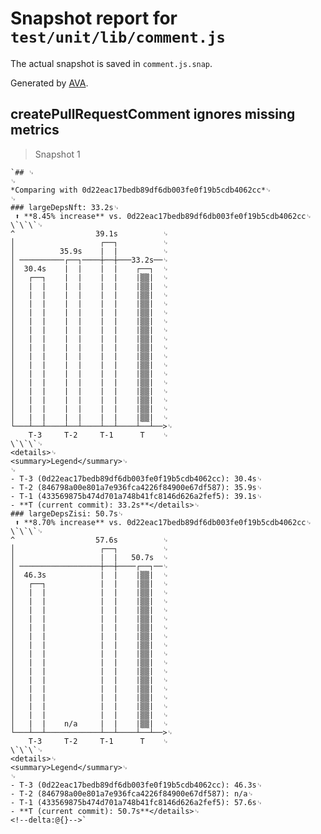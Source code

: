 # Snapshot report for `test/unit/lib/comment.js`

The actual snapshot is saved in `comment.js.snap`.

Generated by [AVA](https://avajs.dev).

## createPullRequestComment ignores missing metrics

> Snapshot 1

    `## ␊
    ␊
    *Comparing with 0d22eac17bedb89df6db003fe0f19b5cdb4062cc*␊
    ␊
    ### largeDepsNft: 33.2s␊
     ⬆️ **8.45% increase** vs. 0d22eac17bedb89df6db003fe0f19b5cdb4062cc␊
    \`\`\`␊
    ^                  39.1s          ␊
    │                   ┌──┐          ␊
    │          35.9s    |  |          ␊
    │ ──────────┌──┐────┼──┼───33.2s──␊
    │  30.4s    |  |    |  |    ┌──┐  ␊
    │   ┌──┐    |  |    |  |    |▒▒|  ␊
    │   |  |    |  |    |  |    |▒▒|  ␊
    │   |  |    |  |    |  |    |▒▒|  ␊
    │   |  |    |  |    |  |    |▒▒|  ␊
    │   |  |    |  |    |  |    |▒▒|  ␊
    │   |  |    |  |    |  |    |▒▒|  ␊
    │   |  |    |  |    |  |    |▒▒|  ␊
    │   |  |    |  |    |  |    |▒▒|  ␊
    │   |  |    |  |    |  |    |▒▒|  ␊
    │   |  |    |  |    |  |    |▒▒|  ␊
    │   |  |    |  |    |  |    |▒▒|  ␊
    │   |  |    |  |    |  |    |▒▒|  ␊
    │   |  |    |  |    |  |    |▒▒|  ␊
    │   |  |    |  |    |  |    |▒▒|  ␊
    │   |  |    |  |    |  |    |▒▒|  ␊
    │   |  |    |  |    |  |    |▒▒|  ␊
    │   |  |    |  |    |  |    |▒▒|  ␊
    └───┴──┴────┴──┴────┴──┴────┴──┴──>␊
        T-3     T-2     T-1      T    ␊
    \`\`\`␊
    <details>␊
    <summary>Legend</summary>␊
    ␊
    - T-3 (0d22eac17bedb89df6db003fe0f19b5cdb4062cc): 30.4s␊
    - T-2 (846798a00e801a7e936fca4226f84900e67df587): 35.9s␊
    - T-1 (433569875b474d701a748b41fc8146d626a2fef5): 39.1s␊
    - **T (current commit): 33.2s**</details>␊
    ### largeDepsZisi: 50.7s␊
     ⬆️ **8.70% increase** vs. 0d22eac17bedb89df6db003fe0f19b5cdb4062cc␊
    \`\`\`␊
    ^                  57.6s          ␊
    │                   ┌──┐          ␊
    │                   |  |   50.7s  ␊
    │ ──────────────────┼──┼────┌──┐──␊
    │  46.3s            |  |    |▒▒|  ␊
    │   ┌──┐            |  |    |▒▒|  ␊
    │   |  |            |  |    |▒▒|  ␊
    │   |  |            |  |    |▒▒|  ␊
    │   |  |            |  |    |▒▒|  ␊
    │   |  |            |  |    |▒▒|  ␊
    │   |  |            |  |    |▒▒|  ␊
    │   |  |            |  |    |▒▒|  ␊
    │   |  |            |  |    |▒▒|  ␊
    │   |  |            |  |    |▒▒|  ␊
    │   |  |            |  |    |▒▒|  ␊
    │   |  |            |  |    |▒▒|  ␊
    │   |  |            |  |    |▒▒|  ␊
    │   |  |            |  |    |▒▒|  ␊
    │   |  |            |  |    |▒▒|  ␊
    │   |  |            |  |    |▒▒|  ␊
    │   |  |            |  |    |▒▒|  ␊
    │   |  |    n/a     |  |    |▒▒|  ␊
    └───┴──┴────────────┴──┴────┴──┴──>␊
        T-3     T-2     T-1      T    ␊
    \`\`\`␊
    <details>␊
    <summary>Legend</summary>␊
    ␊
    - T-3 (0d22eac17bedb89df6db003fe0f19b5cdb4062cc): 46.3s␊
    - T-2 (846798a00e801a7e936fca4226f84900e67df587): n/a␊
    - T-1 (433569875b474d701a748b41fc8146d626a2fef5): 57.6s␊
    - **T (current commit): 50.7s**</details>␊
    <!--delta:@{}-->`
